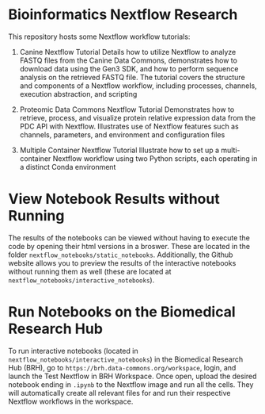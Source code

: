 # Bioinformatics Nextflow Research

This repository hosts some Nextflow workflow tutorials:

1. Canine Nextflow Tutorial
Details how to utilize Nextflow to analyze FASTQ files from the Canine Data Commons, demonstrates how to download data using the Gen3 SDK, and how to perform sequence analysis on the retrieved FASTQ file. The tutorial covers the structure and components of a Nextflow workflow, including processes, channels, execution abstraction, and scripting

2. Proteomic Data Commons Nextflow Tutorial
Demonstrates how to retrieve, process, and visualize protein relative expression data from the PDC API with Nextflow. Illustrates use of Nextflow features such as channels, parameters, and environment and configuration files

3. Multiple Container Nextflow Tutorial
Illustrate how to set up a multi-container Nextflow workflow using two Python scripts, each operating in a distinct Conda environment


# View Notebook Results without Running

The results of the notebooks can be viewed without having to execute the code by opening their html versions in a broswer. These are located in the folder `nextflow_notebooks/static_notebooks`. Additionally, the Github website allows you to preview the results of the interactive notebooks without running them as well (these are located at `nextflow_notebooks/interactive_notebooks`).

# Run Notebooks on the Biomedical Research Hub

To run interactive notebooks (located in `nextflow_notebooks/interactive_notebooks`) in the Biomedical Research Hub (BRH), go to `https://brh.data-commons.org/workspace`, login, and launch the Test Nextflow in BRH Workspace. Once open, upload the desired notebook ending in `.ipynb` to the Nextflow image and run all the cells. They will automatically create all relevant files for and run their respective Nextflow workflows in the workspace.

